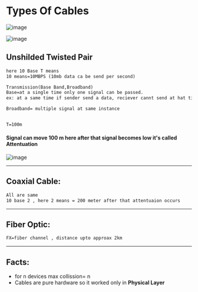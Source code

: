 # Types Of Cables

![image](https://user-images.githubusercontent.com/77873383/173210205-83fbeb58-e07a-4b47-8aa2-7205d528e605.png)


![image](https://user-images.githubusercontent.com/77873383/173210235-419622a0-b098-4788-b1e4-93a92c76b494.png)

## Unshilded Twisted Pair
```txt
here 10 Base T means
10 means=10MBPS (10mb data ca be send per second)

Transmission(Base Band,Broadband)
Base=at a single time only one signal can be passed.
ex: at a same time if sender send a data, reciever cannt send at hat time 

Broadband= multiple signal at same instance


T=100m 
```
#### Signal can move 100 m here after that signal becomes low it's called Attentuation
![image](https://user-images.githubusercontent.com/77873383/173210288-623b29e5-4f8a-451b-a772-5064e1562061.png)


---

## Coaxial Cable:
```txt
All are same
10 base 2 , here 2 means = 200 meter after that attentuaion occurs
```
---


## Fiber Optic:
```txt
FX=fiber channel , distance upto approax 2km
```


---
## Facts:
- for n devices max collission= n
- Cables are pure hardware so it worked only in **Physical Layer** 
